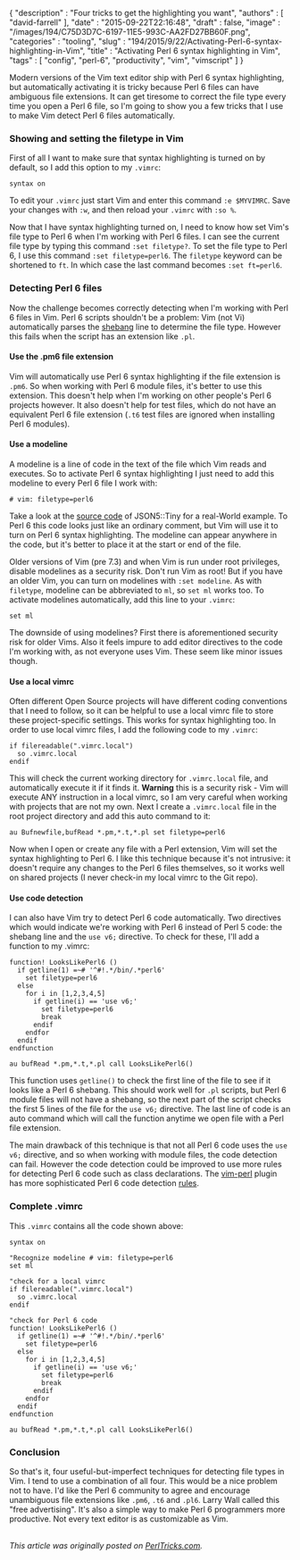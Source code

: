 {
   "description" : "Four tricks to get the highlighting you want",
   "authors" : [
      "david-farrell"
   ],
   "date" : "2015-09-22T22:16:48",
   "draft" : false,
   "image" : "/images/194/C75D3D7C-6197-11E5-993C-AA2FD27BB60F.png",
   "categories" : "tooling",
   "slug" : "194/2015/9/22/Activating-Perl-6-syntax-highlighting-in-Vim",
   "title" : "Activating Perl 6 syntax highlighting in Vim",
   "tags" : [
      "config",
      "perl-6",
      "productivity",
      "vim",
      "vimscript"
   ]
}


Modern versions of the Vim text editor ship with Perl 6 syntax highlighting, but automatically activating it is tricky because Perl 6 files can have ambiguous file extensions. It can get tiresome to correct the file type every time you open a Perl 6 file, so I'm going to show you a few tricks that I use to make Vim detect Perl 6 files automatically.

### Showing and setting the filetype in Vim

First of all I want to make sure that syntax highlighting is turned on by default, so I add this option to my `.vimrc`:

    syntax on

To edit your `.vimrc` just start Vim and enter this command `:e $MYVIMRC`. Save your changes with `:w`, and then reload your `.vimrc` with `:so %`.

Now that I have syntax highlighting turned on, I need to know how set Vim's file type to Perl 6 when I'm working with Perl 6 files. I can see the current file type by typing this command `:set filetype?`. To set the file type to Perl 6, I use this command `:set filetype=perl6`. The `filetype` keyword can be shortened to `ft`. In which case the last command becomes `:set ft=perl6`.

### Detecting Perl 6 files

Now the challenge becomes correctly detecting when I'm working with Perl 6 files in Vim. Perl 6 scripts shouldn't be a problem: Vim (not Vi) automatically parses the [shebang](https://en.wikipedia.org/wiki/Shebang_line) line to determine the file type. However this fails when the script has an extension like `.pl`.

#### Use the .pm6 file extension

Vim will automatically use Perl 6 syntax highlighting if the file extension is `.pm6`. So when working with Perl 6 module files, it's better to use this extension. This doesn't help when I'm working on other people's Perl 6 projects however. It also doesn't help for test files, which do not have an equivalent Perl 6 file extension (`.t6` test files are ignored when installing Perl 6 modules).

#### Use a modeline

A modeline is a line of code in the text of the file which Vim reads and executes. So to activate Perl 6 syntax highlighting I just need to add this modeline to every Perl 6 file I work with:

``` prettyprint
# vim: filetype=perl6
```

Take a look at the [source code](https://github.com/Mouq/json5/blob/master/lib/JSON5/Tiny.pm6#L54) of JSON5::Tiny for a real-World example. To Perl 6 this code looks just like an ordinary comment, but Vim will use it to turn on Perl 6 syntax highlighting. The modeline can appear anywhere in the code, but it's better to place it at the start or end of the file.

Older versions of Vim (pre 7.3) and when Vim is run under root privileges, disable modelines as a security risk. Don't run Vim as root! But if you have an older Vim, you can turn on modelines with `:set modeline`. As with `filetype`, modeline can be abbreviated to `ml`, so `set ml` works too. To activate modelines automatically, add this line to your `.vimrc`:

    set ml

The downside of using modelines? First there is aforementioned security risk for older Vims. Also it feels impure to add editor directives to the code I'm working with, as not everyone uses Vim. These seem like minor issues though.

#### Use a local vimrc

Often different Open Source projects will have different coding conventions that I need to follow, so it can be helpful to use a local vimrc file to store these project-specific settings. This works for syntax highlighting too. In order to use local vimrc files, I add the following code to my `.vimrc`:

    if filereadable(".vimrc.local")
      so .vimrc.local
    endif

This will check the current working directory for `.vimrc.local` file, and automatically execute it if it finds it. **Warning** this is a security risk - Vim will execute ANY instruction in a local vimrc, so I am very careful when working with projects that are not my own. Next I create a `.vimrc.local` file in the root project directory and add this auto command to it:

    au Bufnewfile,bufRead *.pm,*.t,*.pl set filetype=perl6

Now when I open or create any file with a Perl extension, Vim will set the syntax highlighting to Perl 6. I like this technique because it's not intrusive: it doesn't require any changes to the Perl 6 files themselves, so it works well on shared projects (I never check-in my local vimrc to the Git repo).

#### Use code detection

I can also have Vim try to detect Perl 6 code automatically. Two directives which would indicate we're working with Perl 6 instead of Perl 5 code: the shebang line and the `use v6;` directive. To check for these, I'll add a function to my .vimrc:

    function! LooksLikePerl6 ()
      if getline(1) =~# '^#!.*/bin/.*perl6'
        set filetype=perl6
      else
        for i in [1,2,3,4,5]
          if getline(i) == 'use v6;'
            set filetype=perl6
            break
          endif
        endfor
      endif
    endfunction

    au bufRead *.pm,*.t,*.pl call LooksLikePerl6()

This function uses `getline()` to check the first line of the file to see if it looks like a Perl 6 shebang. This should work well for `.pl` scripts, but Perl 6 module files will not have a shebang, so the next part of the script checks the first 5 lines of the file for the `use v6;` directive. The last line of code is an auto command which will call the function anytime we open file with a Perl file extension.

The main drawback of this technique is that not all Perl 6 code uses the `use v6;` directive, and so when working with module files, the code detection can fail. However the code detection could be improved to use more rules for detecting Perl 6 code such as class declarations. The [vim-perl](https://github.com/vim-perl/vim-perl) plugin has more sophisticated Perl 6 code detection [rules](https://github.com/vim-perl/vim-perl/blob/master/ftdetect/perl11.vim).

### Complete .vimrc

This `.vimrc` contains all the code shown above:

    syntax on

    "Recognize modeline # vim: filetype=perl6
    set ml

    "check for a local vimrc
    if filereadable(".vimrc.local")
      so .vimrc.local
    endif

    "check for Perl 6 code
    function! LooksLikePerl6 ()
      if getline(1) =~# '^#!.*/bin/.*perl6'
        set filetype=perl6
      else
        for i in [1,2,3,4,5]
          if getline(i) == 'use v6;'
            set filetype=perl6
            break
          endif
        endfor
      endif
    endfunction

    au bufRead *.pm,*.t,*.pl call LooksLikePerl6()

### Conclusion

So that's it, four useful-but-imperfect techniques for detecting file types in Vim. I tend to use a combination of all four. This would be a nice problem not to have. I'd like the Perl 6 community to agree and encourage unambiguous file extensions like `.pm6`, `.t6` and `.pl6`. Larry Wall called this "free advertising". It's also a simple way to make Perl 6 programmers more productive. Not every text editor is as customizable as Vim.

\
*This article was originally posted on [PerlTricks.com](http://perltricks.com).*
